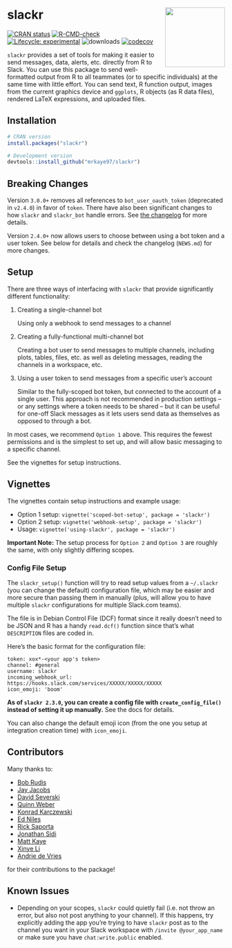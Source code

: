 
<!-- README.md is generated from README.Rmd. Please edit that file -->

# slackr <a href="https://matthewrkaye.com/slackr"><img src="man/figures/logo.png" align="right" height="138" alt = ""/></a>

<!-- badges: start -->

[![CRAN
status](https://www.r-pkg.org/badges/version/slackr)](https://CRAN.R-project.org/package=slackr)
[![R-CMD-check](https://github.com/mrkaye97/slackr/workflows/R-CMD-check/badge.svg)](https://github.com/mrkaye97/slackr/actions)
[![Lifecycle:
experimental](https://img.shields.io/badge/lifecycle-experimental-orange.svg)](https://www.tidyverse.org/lifecycle/#experimental)
![downloads](http://cranlogs.r-pkg.org/badges/grand-total/slackr)
[![codecov](https://codecov.io/gh/mrkaye97/slackr/branch/master/graph/badge.svg?token=5HjUtFfIJR)](https://codecov.io/gh/mrkaye97/slackr)
<!-- badges: end -->

`slackr` provides a set of tools for making it easier to send messages,
data, alerts, etc. directly from R to Slack. You can use this package to
send well-formatted output from R to all teammates (or to specific
individuals) at the same time with little effort. You can send text, R
function output, images from the current graphics device and `ggplots`,
R objects (as R data files), rendered LaTeX expressions, and uploaded
files.

## Installation

``` r
# CRAN version
install.packages("slackr")

# Development version
devtools::install_github("mrkaye97/slackr")
```

## Breaking Changes

Version `3.0.0+` removes all references to `bot_user_oauth_token`
(deprecated in `v2.4.0`) in favor of `token`. There have also been
significant changes to how `slackr` and `slackr_bot` handle errors. See
[the changelog](https://matthewrkaye.com/slackr/news/index.html) for
more details.

Version `2.4.0+` now allows users to choose between using a bot token
and a user token. See below for details and check the changelog
(`NEWS.md`) for more changes.

## Setup

There are three ways of interfacing with `slackr` that provide
significantly different functionality:

1.  Creating a single-channel bot

    Using only a webhook to send messages to a channel

2.  Creating a fully-functional multi-channel bot

    Creating a bot user to send messages to multiple channels, including
    plots, tables, files, etc. as well as deleting messages, reading the
    channels in a workspace, etc.

3.  Using a user token to send messages from a specific user’s account

    Similar to the fully-scoped bot token, but connected to the account
    of a single user. This approach is not recommended in production
    settings – or any settings where a token needs to be shared – but it
    can be useful for one-off Slack messages as it lets users send data
    as themselves as opposed to through a bot.

In most cases, we recommend `Option 1` above. This requires the fewest
permissions and is the simplest to set up, and will allow basic
messaging to a specific channel.

See the vignettes for setup instructions.

## Vignettes

The vignettes contain setup instructions and example usage:

- Option 1 setup: `vignette('scoped-bot-setup', package = 'slackr')`
- Option 2 setup: `vignette('webhook-setup', package = 'slackr')`
- Usage: `vignette('using-slackr', package = 'slackr')`

**Important Note:** The setup process for `Option 2` and `Option 3` are
roughly the same, with only slightly differing scopes.

### Config File Setup

The `slackr_setup()` function will try to read setup values from a
`~/.slackr` (you can change the default) configuration file, which may
be easier and more secure than passing them in manually (plus, will
allow you to have multiple `slackr` configurations for multiple
Slack.com teams).

The file is in Debian Control File (DCF) format since it really doesn’t
need to be JSON and R has a handy `read.dcf()` function since that’s
what `DESCRIPTION` files are coded in.

Here’s the basic format for the configuration file:

    token: xox*-<your app's token>
    channel: #general
    username: slackr
    incoming_webhook_url: https://hooks.slack.com/services/XXXXX/XXXXX/XXXXX
    icon_emoji: 'boom'

**As of `slackr 2.3.0`, you can create a config file with
`create_config_file()` instead of setting it up manually.** See the docs
for details.

You can also change the default emoji icon (from the one you setup at
integration creation time) with `icon_emoji`.

## Contributors

Many thanks to:

- [Bob Rudis](https://github.com/hrbrmstr)
- [Jay Jacobs](https://github.com/jayjacobs)
- [David Severski](https://github.com/davidski)
- [Quinn Weber](https://github.com/qsweber)
- [Konrad Karczewski](https://github.com/konradjk)
- [Ed Niles](https://github.com/eniles)
- [Rick Saporta](https://github.com/rsaporta)
- [Jonathan Sidi](https://github.com/yonicd)
- [Matt Kaye](https://github.com/mrkaye97)
- [Xinye Li](https://github.com/xinye1)
- [Andrie de Vries](https://github.com/andrie)

for their contributions to the package!

## Known Issues

- Depending on your scopes, `slackr` could quietly fail (i.e. not throw
  an error, but also not post anything to your channel). If this
  happens, try explicitly adding the app you’re trying to have `slackr`
  post as to the channel you want in your Slack workspace with
  `/invite @your_app_name` or make sure you have `chat:write.public`
  enabled.

